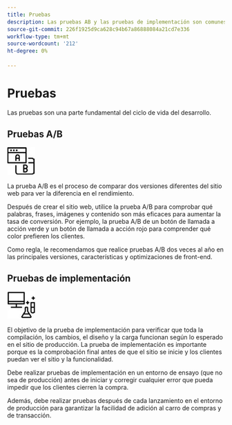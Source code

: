 ```yaml
---
title: Pruebas
description: Las pruebas AB y las pruebas de implementación son comunes para los proyectos de comercio electrónico y ayudan a garantizar sitios web de alta calidad.
source-git-commit: 226f1925d9ca628c94b67a86888084a21cd7e336
workflow-type: tm+mt
source-wordcount: '212'
ht-degree: 0%

---
```



# Pruebas

Las pruebas son una parte fundamental del ciclo de vida del desarrollo.

## Pruebas A/B

![Icono de prueba AB](../../assets/playbooks/a-b-testing.png)

La prueba A/B es el proceso de comparar dos versiones diferentes del sitio web para ver la diferencia en el rendimiento.

Después de crear el sitio web, utilice la prueba A/B para comprobar qué palabras, frases, imágenes y contenido son más eficaces para aumentar la tasa de conversión. Por ejemplo, la prueba A/B de un botón de llamada a acción verde y un botón de llamada a acción rojo para comprender qué color prefieren los clientes.

Como regla, le recomendamos que realice pruebas A/B dos veces al año en las principales versiones, características y optimizaciones de front-end.

## Pruebas de implementación

![Icono de pruebas de implementación](../../assets/playbooks/deployment-testing.png)

El objetivo de la prueba de implementación para verificar que toda la compilación, los cambios, el diseño y la carga funcionan según lo esperado en el sitio de producción. La prueba de implementación es importante porque es la comprobación final antes de que el sitio se inicie y los clientes puedan ver el sitio y la funcionalidad.

Debe realizar pruebas de implementación en un entorno de ensayo (que no sea de producción) antes de iniciar y corregir cualquier error que pueda impedir que los clientes cierren la compra.

Además, debe realizar pruebas después de cada lanzamiento en el entorno de producción para garantizar la facilidad de adición al carro de compras y de transacción.
